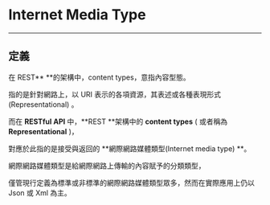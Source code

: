 # Internet Media Type

---

## 定義

在 REST** **的架構中，content types，意指內容型態。

指的是針對網路上，以 URI 表示的各項資源，其表述或各種表現形式\(Representational\) 。

而在 **RESTful API** 中，**REST **架構中的 **content types** \( 或者稱為 **Representational** \)，

對應於此指的是接受與返回的 **網際網路媒體類型\(Internet media type\) **。

網際網路媒體類型是給網際網路上傳輸的內容賦予的分類類型，

僅管現行定義為標準或非標準的網際網路媒體類型眾多，然而在實際應用上仍以 Json 或 Xml 為主。

